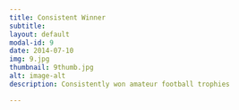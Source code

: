 ```yaml
---
title: Consistent Winner
subtitle: 
layout: default
modal-id: 9
date: 2014-07-10
img: 9.jpg
thumbnail: 9thumb.jpg
alt: image-alt
description: Consistently won amateur football trophies

---
```

